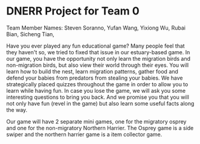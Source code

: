 # DNERR Project for Team 0

Team Member Names: 
Steven Soranno, 
Yufan Wang, 
Yixiong Wu, 
Rubai Bian, 
Sicheng Tian, 

Have you ever played any fun educational game? Many people feel that they haven't so, we tried to fixed that issue in our estuary-based game. In our game, you have the opportunity not only learn the migration birds and non-migration birds, but also view their world through their eyes. You will learn how to build the nest, learn migration patterns, gather food and defend your babies from predators from stealing your babies. We have strategically placed quizzes throughout the game in order to allow you to learn while having fun. In case you lose the game, we will ask you some interesting questions to bring you back. And we promise you that you will not only have fun (revel in the game) but also learn some useful facts along the way.

Our game will have 2 separate mini games, one for the migratory osprey and one for the non-migratory Northern Harrier.  The Osprey game is a side swiper and the northern harrier game is a item collector game.
